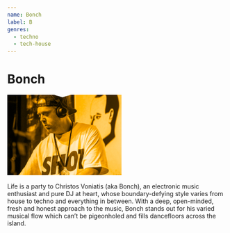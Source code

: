 ```yaml
---
name: Bonch
label: B
genres:
  - techno
  - tech-house
---
```


# Bonch

![](./assets/images/sample.png)

Life is a party to Christos Voniatis (aka Bonch), an electronic music enthusiast and pure DJ at heart, whose boundary-defying style varies from house to techno and everything in between. With a deep, open-minded, fresh and honest approach to the music, Bonch stands out for his varied musical flow which can’t be pigeonholed and fills dancefloors across the island.
